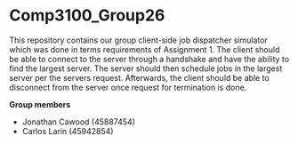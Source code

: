 # Comp3100_Group26

This repository contains our group client-side job dispatcher simulator which was done in terms requirements of Assignment 1. The client should be able to connect to the server through a handshake and have the ability to find the largest server. The server should then schedule jobs in the largest server per the servers request. Afterwards, the client should be able to disconnect from the server once request for termination is done.

**Group members**

* Jonathan Cawood (45887454)
* Carlos Larin (45942854)
